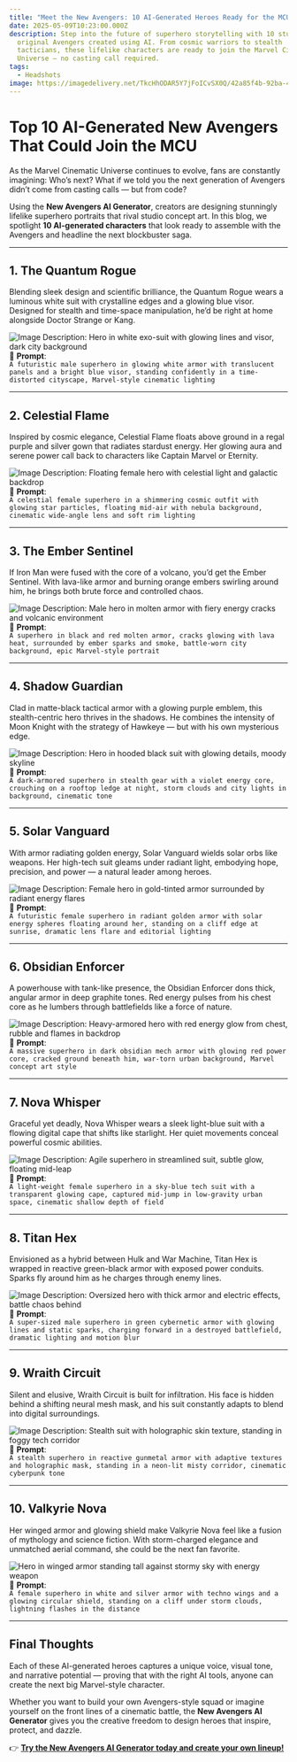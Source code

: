 ```yaml
---
title: "Meet the New Avengers: 10 AI-Generated Heroes Ready for the MCU"
date: 2025-05-09T10:23:00.000Z
description: Step into the future of superhero storytelling with 10 stunningly
  original Avengers created using AI. From cosmic warriors to stealth
  tacticians, these lifelike characters are ready to join the Marvel Cinematic
  Universe — no casting call required.
tags:
  - Headshots
image: https://imagedelivery.net/TkcHhODAR5Y7jFoICvSX0Q/42a85f4b-92ba-493f-0942-d6a72bf0a600/q=100
---
```

# Top 10 AI-Generated New Avengers That Could Join the MCU

As the Marvel Cinematic Universe continues to evolve, fans are constantly imagining: Who’s next? What if we told you the next generation of Avengers didn’t come from casting calls — but from code?

Using the **New Avengers AI Generator**, creators are designing stunningly lifelike superhero portraits that rival studio concept art. In this blog, we spotlight **10 AI-generated characters** that look ready to assemble with the Avengers and headline the next blockbuster saga.

---

## 1. The Quantum Rogue
Blending sleek design and scientific brilliance, the Quantum Rogue wears a luminous white suit with crystalline edges and a glowing blue visor. Designed for stealth and time-space manipulation, he’d be right at home alongside Doctor Strange or Kang.

 
![**Image Description**: Hero in white exo-suit with glowing lines and visor, dark city background](https://imagedelivery.net/TkcHhODAR5Y7jFoICvSX0Q/d861097b-daaf-41e2-e794-8925d9bf4b00/q=100)  
🧾 **Prompt**:  
`A futuristic male superhero in glowing white armor with translucent panels and a bright blue visor, standing confidently in a time-distorted cityscape, Marvel-style cinematic lighting`

---

## 2. Celestial Flame
Inspired by cosmic elegance, Celestial Flame floats above ground in a regal purple and silver gown that radiates stardust energy. Her glowing aura and serene power call back to characters like Captain Marvel or Eternity.


![**Image Description**: Floating female hero with celestial light and galactic backdrop](https://imagedelivery.net/TkcHhODAR5Y7jFoICvSX0Q/d0a25342-ea0d-47c1-e57f-195e88de7900/q=100)  
🧾 **Prompt**:  
`A celestial female superhero in a shimmering cosmic outfit with glowing star particles, floating mid-air with nebula background, cinematic wide-angle lens and soft rim lighting`

---

## 3. The Ember Sentinel
If Iron Man were fused with the core of a volcano, you’d get the Ember Sentinel. With lava-like armor and burning orange embers swirling around him, he brings both brute force and controlled chaos.

 
![**Image Description**: Male hero in molten armor with fiery energy cracks and volcanic environment](https://imagedelivery.net/TkcHhODAR5Y7jFoICvSX0Q/f07d05e1-0384-410b-659b-f058d4f19b00/q=100)  
🧾 **Prompt**:  
`A superhero in black and red molten armor, cracks glowing with lava heat, surrounded by ember sparks and smoke, battle-worn city background, epic Marvel-style portrait`

---

## 4. Shadow Guardian
Clad in matte-black tactical armor with a glowing purple emblem, this stealth-centric hero thrives in the shadows. He combines the intensity of Moon Knight with the strategy of Hawkeye — but with his own mysterious edge.

  
![**Image Description**: Hero in hooded black suit with glowing details, moody skyline](https://imagedelivery.net/TkcHhODAR5Y7jFoICvSX0Q/d2dfe367-5e09-4b2f-1f67-a0833947ca00/q=100)  
🧾 **Prompt**:  
`A dark-armored superhero in stealth gear with a violet energy core, crouching on a rooftop ledge at night, storm clouds and city lights in background, cinematic tone`

---

## 5. Solar Vanguard
With armor radiating golden energy, Solar Vanguard wields solar orbs like weapons. Her high-tech suit gleams under radiant light, embodying hope, precision, and power — a natural leader among heroes.

 
![**Image Description**: Female hero in gold-tinted armor surrounded by radiant energy flares](https://imagedelivery.net/TkcHhODAR5Y7jFoICvSX0Q/7f2d7968-5978-4401-d9a4-4434fdd43e00/q=100)  
🧾 **Prompt**:  
`A futuristic female superhero in radiant golden armor with solar energy spheres floating around her, standing on a cliff edge at sunrise, dramatic lens flare and editorial lighting`

---

## 6. Obsidian Enforcer
A powerhouse with tank-like presence, the Obsidian Enforcer dons thick, angular armor in deep graphite tones. Red energy pulses from his chest core as he lumbers through battlefields like a force of nature.

![**Image Description**: Heavy-armored hero with red energy glow from chest, rubble and flames in backdrop](https://imagedelivery.net/TkcHhODAR5Y7jFoICvSX0Q/1e351638-3c54-43d4-8d14-20311d364700/q=100)  
🧾 **Prompt**:  
`A massive superhero in dark obsidian mech armor with glowing red power core, cracked ground beneath him, war-torn urban background, Marvel concept art style`

---

## 7. Nova Whisper
Graceful yet deadly, Nova Whisper wears a sleek light-blue suit with a flowing digital cape that shifts like starlight. Her quiet movements conceal powerful cosmic abilities.

 
![**Image Description**: Agile superhero in streamlined suit, subtle glow, floating mid-leap](https://imagedelivery.net/TkcHhODAR5Y7jFoICvSX0Q/7862440c-3a91-491c-500c-7a3d8f371600/q=100)  
🧾 **Prompt**:  
`A light-weight female superhero in a sky-blue tech suit with a transparent glowing cape, captured mid-jump in low-gravity urban space, cinematic shallow depth of field`

---

## 8. Titan Hex
Envisioned as a hybrid between Hulk and War Machine, Titan Hex is wrapped in reactive green-black armor with exposed power conduits. Sparks fly around him as he charges through enemy lines.

 
![**Image Description**: Oversized hero with thick armor and electric effects, battle chaos behind](https://imagedelivery.net/TkcHhODAR5Y7jFoICvSX0Q/60ee8a99-ec86-487f-bfb4-23d85b785a00/q=100)  
🧾 **Prompt**:  
`A super-sized male superhero in green cybernetic armor with glowing lines and static sparks, charging forward in a destroyed battlefield, dramatic lighting and motion blur`

---

## 9. Wraith Circuit
Silent and elusive, Wraith Circuit is built for infiltration. His face is hidden behind a shifting neural mesh mask, and his suit constantly adapts to blend into digital surroundings.

 
![**Image Description**: Stealth suit with holographic skin texture, standing in foggy tech corridor](https://imagedelivery.net/TkcHhODAR5Y7jFoICvSX0Q/25e3dbad-4dfe-4314-9f7c-b273f8580e00/q=100)  
🧾 **Prompt**:  
`A stealth superhero in reactive gunmetal armor with adaptive textures and holographic mask, standing in a neon-lit misty corridor, cinematic cyberpunk tone`

---

## 10. Valkyrie Nova
Her winged armor and glowing shield make Valkyrie Nova feel like a fusion of mythology and science fiction. With storm-charged elegance and unmatched aerial command, she could be the next fan favorite.

 
![ Hero in winged armor standing tall against stormy sky with energy weapon](https://imagedelivery.net/TkcHhODAR5Y7jFoICvSX0Q/3e1e20da-a383-4df1-ddd2-f548cefdc900/q=100)  
🧾 **Prompt**:  
`A female superhero in white and silver armor with techno wings and a glowing circular shield, standing on a cliff under storm clouds, lightning flashes in the distance`

---

## Final Thoughts

Each of these AI-generated heroes captures a unique voice, visual tone, and narrative potential — proving that with the right AI tools, anyone can create the next big Marvel-style character.

Whether you want to build your own Avengers-style squad or imagine yourself on the front lines of a cinematic battle, the **New Avengers AI Generator** gives you the creative freedom to design heroes that inspire, protect, and dazzle.

👉 [**Try the New Avengers AI Generator today and create your own lineup!**](https://www.photogptai.com/presets/star_wars)
